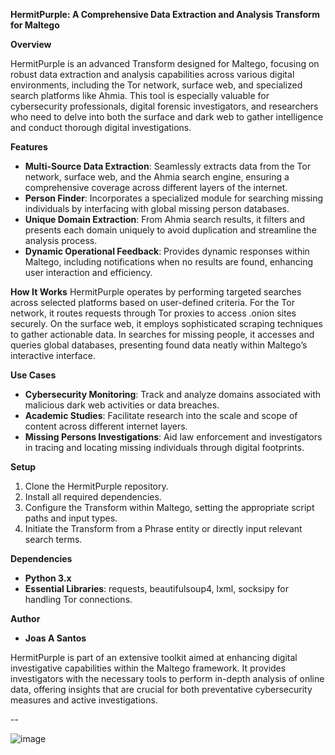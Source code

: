 **HermitPurple: A Comprehensive Data Extraction and Analysis Transform for Maltego**

**Overview**

HermitPurple is an advanced Transform designed for Maltego, focusing on robust data extraction and analysis capabilities across various digital environments, including the Tor network, surface web, and specialized search platforms like Ahmia. This tool is especially valuable for cybersecurity professionals, digital forensic investigators, and researchers who need to delve into both the surface and dark web to gather intelligence and conduct thorough digital investigations.

**Features**
- **Multi-Source Data Extraction**: Seamlessly extracts data from the Tor network, surface web, and the Ahmia search engine, ensuring a comprehensive coverage across different layers of the internet.
- **Person Finder**: Incorporates a specialized module for searching missing individuals by interfacing with global missing person databases.
- **Unique Domain Extraction**: From Ahmia search results, it filters and presents each domain uniquely to avoid duplication and streamline the analysis process.
- **Dynamic Operational Feedback**: Provides dynamic responses within Maltego, including notifications when no results are found, enhancing user interaction and efficiency.

**How It Works**
HermitPurple operates by performing targeted searches across selected platforms based on user-defined criteria. For the Tor network, it routes requests through Tor proxies to access .onion sites securely. On the surface web, it employs sophisticated scraping techniques to gather actionable data. In searches for missing people, it accesses and queries global databases, presenting found data neatly within Maltego’s interactive interface.

**Use Cases**
- **Cybersecurity Monitoring**: Track and analyze domains associated with malicious dark web activities or data breaches.
- **Academic Studies**: Facilitate research into the scale and scope of content across different internet layers.
- **Missing Persons Investigations**: Aid law enforcement and investigators in tracing and locating missing individuals through digital footprints.

**Setup**
1. Clone the HermitPurple repository.
2. Install all required dependencies.
3. Configure the Transform within Maltego, setting the appropriate script paths and input types.
4. Initiate the Transform from a Phrase entity or directly input relevant search terms.

**Dependencies**
- **Python 3.x**
- **Essential Libraries**: requests, beautifulsoup4, lxml, socksipy for handling Tor connections.

**Author**
- **Joas A Santos**

HermitPurple is part of an extensive toolkit aimed at enhancing digital investigative capabilities within the Maltego framework. It provides investigators with the necessary tools to perform in-depth analysis of online data, offering insights that are crucial for both preventative cybersecurity measures and active investigations.

--

![image](https://github.com/CyberSecurityUP/HermitPurple-Maltegoce/assets/34966120/d0a3fdbc-6f85-4669-9fe2-c924a81223e7)
